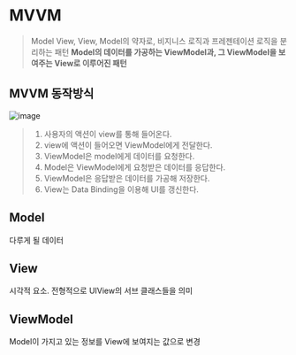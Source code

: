 # MVVM
> Model View, View, Model의 약자로, 비지니스 로직과 프레젠테이션 로직을 분리하는 패턴
**Model의 데이터를 가공하는 ViewModel과, 그 ViewModel을 보여주는 View로 이루어진 패턴**

## MVVM 동작방식
![image](https://github.com/mini-aron/IL/assets/105274015/19d6de55-ac45-42c5-9086-16094cf164f4)

> 1. 사용자의 액션이 view를 통해 들어온다.
> 2. view에 액션이 들어오면 ViewModel에게 전달한다.
> 3. ViewModel은 model에게 데이터를 요청한다.
> 4. Model은 ViewModel에게 요청받은 데이터를 응답한다.
> 5. ViewModel은 응답받은 데이터를 가공해 저장한다.
> 6. View는 Data Binding을 이용해 UI를 갱신한다.


## Model
다루게 될 데이터

## View
시각적 요소. 전형적으로 UIView의 서브 클래스들을 의미

## ViewModel
Model이 가지고 있는 정보를 View에 보여지는 값으로 변경
